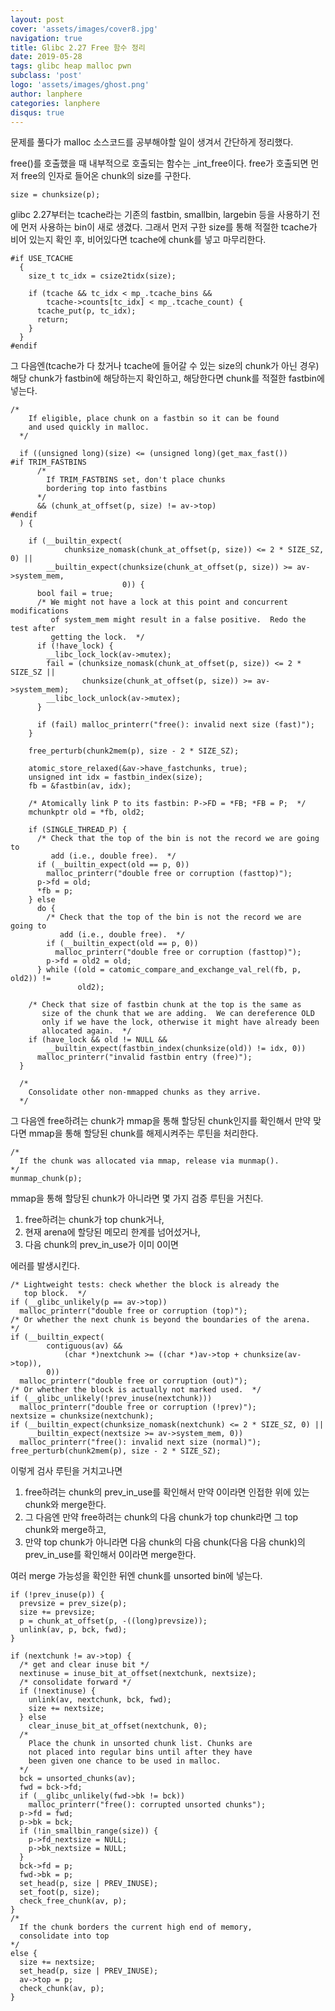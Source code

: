 ```yaml
---
layout: post
cover: 'assets/images/cover8.jpg'
navigation: true
title: Glibc 2.27 Free 함수 정리
date: 2019-05-28
tags: glibc heap malloc pwn
subclass: 'post'
logo: 'assets/images/ghost.png'
author: lanphere
categories: lanphere
disqus: true
---
```


문제를 풀다가 malloc 소스코드를 공부해야할 일이 생겨서 간단하게 정리했다.

free()를 호출했을 때 내부적으로 호출되는 함수는 _int_free이다.
free가 호출되면 먼저 free의 인자로 들어온 chunk의 size를 구한다.

```
size = chunksize(p);
```

glibc 2.27부터는 tcache라는 기존의 fastbin, smallbin, largebin 등을 사용하기 전에 먼저 사용하는 bin이 새로 생겼다.
그래서 먼저 구한 size를 통해 적절한 tcache가 비어 있는지 확인 후, 비어있다면 tcache에 chunk를 넣고 마무리한다.

```
#if USE_TCACHE
  {
    size_t tc_idx = csize2tidx(size);

    if (tcache && tc_idx < mp_.tcache_bins &&
        tcache->counts[tc_idx] < mp_.tcache_count) {
      tcache_put(p, tc_idx);
      return;
    }
  }
#endif
```

그 다음엔(tcache가 다 찼거나 tcache에 들어갈 수 있는 size의 chunk가 아닌 경우) 해당 chunk가 fastbin에 해당하는지 확인하고,
해당한다면 chunk를 적절한 fastbin에 넣는다.
```
/*
    If eligible, place chunk on a fastbin so it can be found
    and used quickly in malloc.
  */

  if ((unsigned long)(size) <= (unsigned long)(get_max_fast())
#if TRIM_FASTBINS
      /*
        If TRIM_FASTBINS set, don't place chunks
        bordering top into fastbins
      */
      && (chunk_at_offset(p, size) != av->top)
#endif
  ) {

    if (__builtin_expect(
            chunksize_nomask(chunk_at_offset(p, size)) <= 2 * SIZE_SZ, 0) ||
        __builtin_expect(chunksize(chunk_at_offset(p, size)) >= av->system_mem,
                         0)) {
      bool fail = true;
      /* We might not have a lock at this point and concurrent modifications
         of system_mem might result in a false positive.  Redo the test after
         getting the lock.  */
      if (!have_lock) {
        __libc_lock_lock(av->mutex);
        fail = (chunksize_nomask(chunk_at_offset(p, size)) <= 2 * SIZE_SZ ||
                chunksize(chunk_at_offset(p, size)) >= av->system_mem);
        __libc_lock_unlock(av->mutex);
      }

      if (fail) malloc_printerr("free(): invalid next size (fast)");
    }

    free_perturb(chunk2mem(p), size - 2 * SIZE_SZ);

    atomic_store_relaxed(&av->have_fastchunks, true);
    unsigned int idx = fastbin_index(size);
    fb = &fastbin(av, idx);

    /* Atomically link P to its fastbin: P->FD = *FB; *FB = P;  */
    mchunkptr old = *fb, old2;

    if (SINGLE_THREAD_P) {
      /* Check that the top of the bin is not the record we are going to
         add (i.e., double free).  */
      if (__builtin_expect(old == p, 0))
        malloc_printerr("double free or corruption (fasttop)");
      p->fd = old;
      *fb = p;
    } else
      do {
        /* Check that the top of the bin is not the record we are going to
           add (i.e., double free).  */
        if (__builtin_expect(old == p, 0))
          malloc_printerr("double free or corruption (fasttop)");
        p->fd = old2 = old;
      } while ((old = catomic_compare_and_exchange_val_rel(fb, p, old2)) !=
               old2);

    /* Check that size of fastbin chunk at the top is the same as
       size of the chunk that we are adding.  We can dereference OLD
       only if we have the lock, otherwise it might have already been
       allocated again.  */
    if (have_lock && old != NULL &&
        __builtin_expect(fastbin_index(chunksize(old)) != idx, 0))
      malloc_printerr("invalid fastbin entry (free)");
  }

  /*
    Consolidate other non-mmapped chunks as they arrive.
  */
```

그 다음엔 free하려는 chunk가 mmap을 통해 할당된 chunk인지를 확인해서 만약 맞다면 mmap을 통해 할당된 chunk를 해제시켜주는 루틴을 처리한다.

```
/*
  If the chunk was allocated via mmap, release via munmap().
*/
munmap_chunk(p);
```

mmap을 통해 할당된 chunk가 아니라면 몇 가지 검증 루틴을 거친다.
1. free하려는 chunk가 top chunk거나, 
2. 현재 arena에 할당된 메모리 한계를 넘어섰거나, 
3. 다음 chunk의 prev_in_use가 이미 0이면

에러를 발생시킨다.

```
/* Lightweight tests: check whether the block is already the
   top block.  */
if (__glibc_unlikely(p == av->top))
  malloc_printerr("double free or corruption (top)");
/* Or whether the next chunk is beyond the boundaries of the arena.  */
if (__builtin_expect(
        contiguous(av) &&
            (char *)nextchunk >= ((char *)av->top + chunksize(av->top)),
        0))
  malloc_printerr("double free or corruption (out)");
/* Or whether the block is actually not marked used.  */
if (__glibc_unlikely(!prev_inuse(nextchunk)))
  malloc_printerr("double free or corruption (!prev)");
nextsize = chunksize(nextchunk);
if (__builtin_expect(chunksize_nomask(nextchunk) <= 2 * SIZE_SZ, 0) ||
    __builtin_expect(nextsize >= av->system_mem, 0))
  malloc_printerr("free(): invalid next size (normal)");
free_perturb(chunk2mem(p), size - 2 * SIZE_SZ);
```

이렇게 검사 루틴을 거치고나면 
1. free하려는 chunk의 prev_in_use를 확인해서 만약 0이라면 인접한 위에 있는 chunk와 merge한다.
2. 그 다음엔 만약 free하려는 chunk의 다음 chunk가 top chunk라면 그 top chunk와 merge하고,
3. 만약 top chunk가 아니라면 다음 chunk의 다음 chunk(다음 다음 chunk)의 prev_in_use를 확인해서 0이라면 merge한다.

여러 merge 가능성을 확인한 뒤엔 chunk를 unsorted bin에 넣는다.

```
if (!prev_inuse(p)) {
  prevsize = prev_size(p);
  size += prevsize;
  p = chunk_at_offset(p, -((long)prevsize));
  unlink(av, p, bck, fwd);
}

if (nextchunk != av->top) {
  /* get and clear inuse bit */
  nextinuse = inuse_bit_at_offset(nextchunk, nextsize);
  /* consolidate forward */
  if (!nextinuse) {
    unlink(av, nextchunk, bck, fwd);
    size += nextsize;
  } else
    clear_inuse_bit_at_offset(nextchunk, 0);
  /*
    Place the chunk in unsorted chunk list. Chunks are
    not placed into regular bins until after they have
    been given one chance to be used in malloc.
  */
  bck = unsorted_chunks(av);
  fwd = bck->fd;
  if (__glibc_unlikely(fwd->bk != bck))
    malloc_printerr("free(): corrupted unsorted chunks");
  p->fd = fwd;
  p->bk = bck;
  if (!in_smallbin_range(size)) {
    p->fd_nextsize = NULL;
    p->bk_nextsize = NULL;
  }
  bck->fd = p;
  fwd->bk = p;
  set_head(p, size | PREV_INUSE);
  set_foot(p, size);
  check_free_chunk(av, p);
}
/*
  If the chunk borders the current high end of memory,
  consolidate into top
*/
else {
  size += nextsize;
  set_head(p, size | PREV_INUSE);
  av->top = p;
  check_chunk(av, p);
}
```